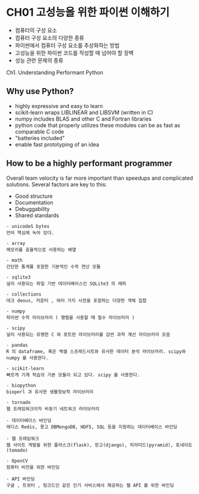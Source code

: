 # CH01 고성능을 위한 파이썬 이해하기



- 컴퓨터의 구성 요소
- 컴퓨터 구성 요소의 다양한 종류
- 파이썬에서 컴퓨터 구성 요소를 추상화하는 방법
- 고성능을 위한 파이썬 코드를 작성할 때 넘어야 할 장벽
- 성능 관련 문제의 종류




Ch1. Understanding Performant Python
## Why use Python?
- highly expressive and easy to learn
- scikit-learn wraps LIBLINEAR and LIBSVM (written in C)
- numpy includes BLAS and other C and Fortran libraries
- python code that properly utilizes these modules can be as fast as comparable C code
- "batteries included"
- enable fast prototyping of an idea
## How to be a highly performant programmer
Overall team velocity is far more important than speedups and complicated solutions. Several factors are key to this:

- Good structure
- Documentation
- Debuggability
- Shared standards



```
- unicodeS bytes
언어 핵심에 녹아 있다.

- array
메모리를 효율적으로 사용하는 배열

- math
간단한 통계를 포함한 기본적인 수학 연산 모듈

- sqlite3
널리 사용되는 파일 기반 데이터베이스인 SQLite3 의 래퍼

- collections
데크 deous, 카운터 , 여러 가지 사전을 포함하는 다양한 객체 집합

- numpy
파이썬 수학 라이브러리 ( 행렬을 사용할 때 필수 라이브러리 )

- scipy
널리 사용되는 유명한 C 와 포트란 라이브러리를 감싼 과학 계산 라이브러리 모음

- pandas
R 의 dataframe, 혹은 엑셀 스프레드시트와 유사한 데이터 분석 라이브러리. scipy와 numpy 를 사용한다.

- scikit-learn
빠르게 기계 학습의 기본 모듈이 되고 있다. scipy 를 사용한다.

- biopython
bioperl 과 유사한 생물정보학 라이브러리

- tornado
웹 프레임워크이자 비동기 네트워크 라이브러리

- 데이터베이스 바인딩
레디스 Redis, 몽고 DBMongoDB, HDF5, SQL 등을 지원하는 데이터베이스 바인딩

- 웹 프레임워크
웹 사이트 개발을 위한 플라스크(flask), 장고(django), 피라미드(pyramid), 토네이도(tomado)

- OpenCV
컴퓨터 비전을 위한 바인딩

- API 바인딩
구글 , 트위터 , 링크드인 같은 인기 서비스에서 제공하는 웹 API 를 위한 바인딩

```

